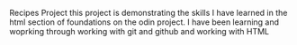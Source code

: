 Recipes Project
this project is demonstrating the skills I have learned in the html section of foundations on the odin project. I have been learning and woprking through working with git and github and working with HTML